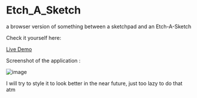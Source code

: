 # Etch_A_Sketch
a browser version of something between a sketchpad and an Etch-A-Sketch

Check it yourself here:

[Live Demo](https://thsurgeonofdeath.github.io/Etch_A_Sketch/)


Screenshot of the application : 


![image](https://user-images.githubusercontent.com/99540220/181253984-1bbc38c3-cbd7-4cf6-b2d7-96091685aa1d.png)



I will try to style it to look better in the near future, just too lazy to do that atm
